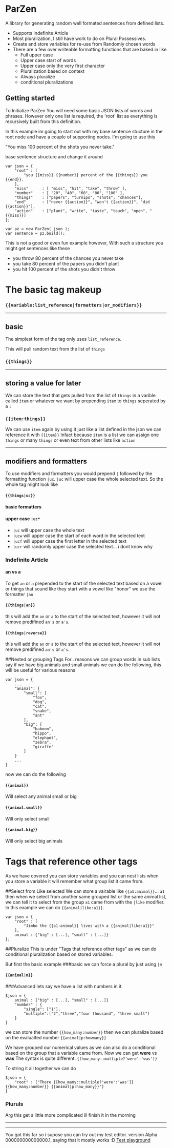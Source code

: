 # ParZen

A library for generating random well formated sentences from defined lists.

 * Supports Indefinite Article
 * Most pluralization, I still have work to do on Plural Possessives. 
 * Create and store variables for re-use from Randomly chosen words 
 * There are a few over writeable formatting functions that are baked in like
	* Full upper case
	* Upper case start of words
	* Upper case only the very first character
	* Pluralization based on context
	* Always pluralize
	* conditional pluralizations


## Getting started

To Initialize ParZen You will need some basic JSON lists of words and phrases. However only one list is required, the 'root' list as everything is recursively built from this definition. 

In this example im going to start out with my base sentence stucture in the root node
and have a couple of supporting nodes. I'm going to use this 

"You miss 100 percent of the shots you never take." 

 base sentence structure and change it around


```
var json = {
	"root" : [
    	"you {{miss}} {{number}} percent of the {{things}} you {{end}}.
    ],
    "miss" 		: [ "miss", "hit", "take", "throw" ],
    "number" 	: [ "20", "40", "60", "80", "100" ],
    "things" 	: ["papers", "turnips", "shots", "chances"],
    "end" 		: ["never {{action}}", "won't {{action}}", "did {{action}}"],
    "action" 	: ["plant", "write", "taste", "touch", "open", "{{miss}}]   
};

var pz = new ParZen( json );
var sentence = pz.build();
```

This is not a good or even fun example however, With such a structure you might get sentences like these
* you throw 80 percent of the chances you never take
* you take 80 percent of the papers you didn't plant
* you hit 100 percent of the shots you didn't throw

# The basic tag makeup
### ``` {{variable:list_reference|formatters|or_modifiers}}  ```
---
## basic
The simplest form of the tag only uses `list_reference`. 

This will pull random text from the list of `things`

### ``` {{things}}  ```

---

## storing a value for later
We can store the text that gets pulled from the list of `things` in a varible called `item` or whatever we want by prepending `item` to `things` seperated by a `:`
### ``` {{item:things}}  ```
We can use `item` again by using  it just like a list defined in the json we can reference it with ```{{item}}```
Infact because `item` is a list we can assign one `things` or many `things` or even text from other lists like `action`

---

## modifiers and formatters

To use modifiers and formatters you would prepend `|` followed by the formatting function `|uc`. `|uc` will upper case the whole selected text. So the whole tag might look like  
#### ``` {{things|uc}}  ```
#### basic formatters
#### upper case ```|uc*```
* `|uc` will upper case the whole text
* `|ucw` will upper case the start of each word in the selected text
* `|ucf` will upper case the first letter in the selected text
* `|ucr` will randomly upper case the selected text... i dont know why

### Indefinite Article
#### an vs a

To get `an` or `a` prepended to the start of the selected text based on a vowel or things that sound like they start with a vowel like "honor" we use the formatter `|an`

#### ``` {{things|an}}  ```

this will add the `an` or `a` to the start of the selected text, however it will not remove predifined `an's` or `a's`.


#### ``` {{things|reverse}}  ```

this will add the `an` or `a` to the start of the selected text, however it will not remove predifined `an's` or `a's`.

##Nested or grouping Tags
For.. reasons we can group words in sub lists say if we have big animals and small animals we can do the following, this will be useful for various reasons
```
var json = {
    ...
    "animal": {
        "small": [
            "fox",
            "dog",
            "cat",
            "snake",
            "ant"
        ],
        "big": [
            "baboon",
            "hippo",
            "elephant",
            "zebra",
            "giraffe"
        ]
    }
    ...  
}
```
now we can do the following

#### ``` {{animal}} ```
Will select any animal small or big
	
#### ``` {{animal.small}} ```
Will only select small

#### ``` {{animal.big}} ```
Will only select big animals

# Tags that reference other tags
As we have covered you can store variables and you can nest lists when you store a variable it will remember what group list it came from.

##Select from Like selected
We can store a vairable like ```{{a1:animal}}```... `a1` then when we select from another same grouped list or the same animal list, we can tell it to select from the group `a1` came from with the `|like` modifier. In this example we can do `{{animal|like:a1}}`.

```
var json = {
	"root" : [
    	"Jimbo the {{a1:animal}} lives with a {{animal|like:a1}}"
    ],
    animal : {"big" : [...], "small" : [...]}
};
```

##Pluralize
This is under "Tags that reference other tags" as we can do conditional pluralization based on stored variables. 

But  first the basic example
###basic
we can force a plural by just using `|m`
#### ```{{animal|m}}```

###Advanced
lets say we have a list with numbers in it.
```
$json = {
    animal : {"big" : [...], "small" : [...]}
    "number" : {
        "single": ["1"],
        "multiple":["2","three","four thousand", "three small"]
    }
}
```

we can store the number `{{how_many:number}}` then we can pluralize based on the evalualted number `{{animal|p:howmany}}`

We have grouped our numerical values as we can also do a conditional based on the group that a variable came from. Now we can get **were** vs **was**  The syntax is quite different. `{(how_many::multiple?'were':'was')}`

To string it all together we can do 
```
$json = {
    "root" : ["There {[how_many::multiple?'were':'was']} {{how_many:number}} {{animal|p:how_many}}"]
}
```






### Pluruls
Arg this get s little more complicated ill finish it in the morning


---
---

You got this far so i supose you can try out my test editor. version Alpha 000000000000000.1, saying that it mostly works :D
[Test playground](http://tools.aaron-m.co.nz/replacer/editor/editor.html)
